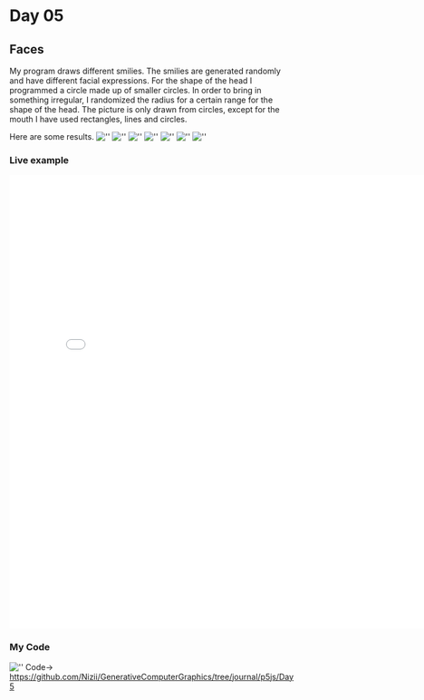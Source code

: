 # Day 05

## Faces

My program draws different smilies. 
The smilies are generated randomly and have different facial expressions. For the shape of the head I programmed a circle made up of smaller circles. In order to bring in something irregular, I randomized the radius for a certain range for the shape of the head. 
The picture is only drawn from circles, except for the mouth I have used rectangles, lines and circles.

Here are some results.
![''](../../assets/images/day5/try1.JPG)
![''](../../assets/images/day5/try3.JPG)
![''](../../assets/images/day5/try4.JPG)
![''](../../assets/images/day5/try5.JPG)
![''](../../assets/images/day5/try7.JPG)
![''](../../assets/images/day5/try8.JPG)
![''](../../assets/images/day5/try9.JPG)

### Live example
<iframe src="../../p5js/Day5/index.html" width="800" height="800" frameborder="0" allow="autoplay; fullscreen; picture-in-picture" allowfullscreen></iframe>

### My Code
![''](../../assets/images/day5/code.JPG)
Code-> <https://github.com/Nizii/GenerativeComputerGraphics/tree/journal/p5js/Day5>
